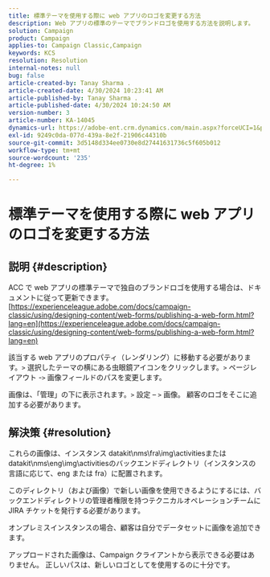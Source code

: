 ```yaml
---
title: 標準テーマを使用する際に web アプリのロゴを変更する方法
description: Web アプリの標準のテーマでブランドロゴを使用する方法を説明します。
solution: Campaign
product: Campaign
applies-to: Campaign Classic,Campaign
keywords: KCS
resolution: Resolution
internal-notes: null
bug: false
article-created-by: Tanay Sharma .
article-created-date: 4/30/2024 10:23:41 AM
article-published-by: Tanay Sharma .
article-published-date: 4/30/2024 10:24:50 AM
version-number: 3
article-number: KA-14045
dynamics-url: https://adobe-ent.crm.dynamics.com/main.aspx?forceUCI=1&pagetype=entityrecord&etn=knowledgearticle&id=4d0226b1-db06-ef11-9f8a-6045bd026dc7
exl-id: 9249c0da-077d-439a-8e2f-21906c44310b
source-git-commit: 3d5148d334ee0730e8d27441631736c5f605b012
workflow-type: tm+mt
source-wordcount: '235'
ht-degree: 1%

---
```


# 標準テーマを使用する際に web アプリのロゴを変更する方法

## 説明 {#description}


ACC で web アプリの標準テーマで独自のブランドロゴを使用する場合は、ドキュメントに従って更新できます。 [https://experienceleague.adobe.com/docs/campaign-classic/using/designing-content/web-forms/publishing-a-web-form.html?lang=en](https://experienceleague.adobe.com/docs/campaign-classic/using/designing-content/web-forms/publishing-a-web-form.html?lang=en)

該当する web アプリのプロパティ（レンダリング）に移動する必要があります。`>`  選択したテーマの横にある虫眼鏡アイコンをクリックします。`>`  ページレイアウト -`>`  画像フィールドのパスを変更します。

画像は、「管理」の下に表示されます。`>`  設定 – `>`  画像。 顧客のロゴをそこに追加する必要があります。


## 解決策 {#resolution}


これらの画像は、インスタンス datakit\nms\fra\img\activitiesまたはdatakit\nms\eng\img\activitiesのバックエンドディレクトリ（インスタンスの言語に応じて、eng または fra）に配置されます。

このディレクトリ（および画像）で新しい画像を使用できるようにするには、バックエンドディレクトリの管理者権限を持つテクニカルオペレーションチームに JIRA チケットを発行する必要があります。

オンプレミスインスタンスの場合、顧客は自分でデータセットに画像を追加できます。

アップロードされた画像は、Campaign クライアントから表示できる必要はありません。 正しいパスは、新しいロゴとしてを使用するのに十分です。
